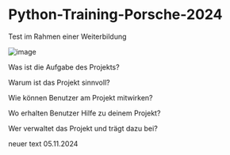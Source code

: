 # Python-Training-Porsche-2024
Test im Rahmen einer Weiterbildung 


![image](https://github.com/user-attachments/assets/4a1e4c09-da4a-4bd5-930d-32aa8a6d4529)

Was ist die Aufgabe des Projekts?

Warum ist das Projekt sinnvoll?

Wie können Benutzer am Projekt mitwirken?

Wo erhalten Benutzer Hilfe zu deinem Projekt?

Wer verwaltet das Projekt und trägt dazu bei?

neuer text 05.11.2024